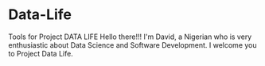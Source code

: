 # Data-Life
Tools for Project DATA LIFE
Hello there!!! I'm David, a Nigerian who is very enthusiastic about Data Science and Software Development. I welcome you to Project Data Life.
